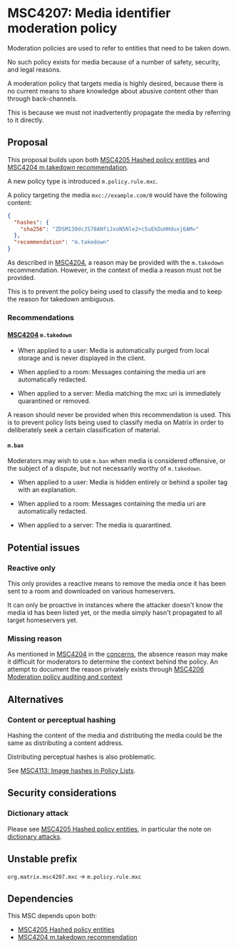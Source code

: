 # MSC4207: Media identifier moderation policy

Moderation policies are used to refer to entities that
need to be taken down.

No such policy exists for media because of a number of safety,
security, and legal reasons.

A moderation policy that targets media is highly desired,
because there is no current means to share knowledge about
abusive content other than through back-channels.

This is because we must not inadvertently propagate the media
by referring to it directly.

## Proposal

This proposal builds upon both [MSC4205 Hashed policy entities](https://github.com/matrix-org/matrix-spec-proposals/pull/4205)
and [MSC4204 m.takedown recommendation](https://github.com/matrix-org/matrix-spec-proposals/pull/4204).

A new policy type is introduced `m.policy.rule.mxc`.

A policy targeting the media `mxc://example.com/0`
would have the following content:

```json
{
  "hashes": {
    "sha256": "ZDSM130dcJ578ANfiJxoN5Nle2+c5uEkDuHHduxj6AM="
  },
  "recommendation": "m.takedown"
}
```

As described in [MSC4204](https://github.com/matrix-org/matrix-spec-proposals/pull/4204),
a reason may be provided with the `m.takedown` recommendation.
However, in the context of media a reason must not be provided.

This is to prevent the policy being used to classify the media and to
keep the reason for takedown ambiguous.

### Recommendations

#### [MSC4204](https://github.com/matrix-org/matrix-spec-proposals/pull/4204) `m.takedown`

- When applied to a user: Media is automatically purged from
  local storage and is never displayed in the client.

- When applied to a room: Messages containing the media
  uri are automatically redacted.

- When applied to a server: Media matching the mxc uri is immediately
  quarantined or removed.

A reason should never be provided when this recommendation is used.
This is to prevent policy lists being used to classify media
on Matrix in order to deliberately seek a certain classification of
material.

#### `m.ban`

Moderators may wish to use `m.ban` when media is considered offensive,
or the subject of a dispute, but not necessarily worthy of
`m.takedown`.

- When applied to a user: Media is hidden entirely or behind a spoiler
  tag with an explanation.

- When applied to a room: Messages containing the media uri are
  automatically redacted.

- When applied to a server: The media is quarantined.

## Potential issues

### Reactive only

This only provides a reactive means to remove the media once it
has been sent to a room and downloaded on various homeservers.

It can only be proactive in instances where the attacker doesn't
know the media id has been listed yet, or the media simply
hasn't propagated to all target homeservers yet.

### Missing reason

As mentioned in
[MSC4204](https://github.com/matrix-org/matrix-spec-proposals/pull/4204)
in the
[concerns](https://github.com/Gnuxie/matrix-doc/blob/gnuxie/takedown/proposals/4204-takedown-recommendation.md#potential-issues),
the absence reason may make it difficult for moderators to determine
the context behind the policy.  An attempt to document the reason
privately exists through [MSC4206 Moderation policy auditing and
context](https://github.com/matrix-org/matrix-spec-proposals/pull/4206)

## Alternatives

### Content or perceptual hashing

Hashing the content of the media and distributing the media could
be the same as distributing a content address.

Distributing perceptual hashes is also problematic.

See [MSC4113: Image hashes in Policy Lists](https://github.com/matrix-org/matrix-spec-proposals/pull/4113).

## Security considerations

### Dictionary attack

Please see [MSC4205 Hashed policy entities](https://github.com/matrix-org/matrix-spec-proposals/pull/4205), in particular
the note on [dictionary attacks](https://github.com/Gnuxie/matrix-doc/blob/gnuxie/sha256-policy-entity/proposals/4205-sha256-policy-entity.md#dictionary-attack).

## Unstable prefix

`org.matrix.msc4207.mxc` -> `m.policy.rule.mxc`

## Dependencies

This MSC depends upon both:
* [MSC4205 Hashed policy entities](https://github.com/matrix-org/matrix-spec-proposals/pull/4205)
* [MSC4204 m.takedown recommendation](https://github.com/matrix-org/matrix-spec-proposals/pull/4204)
